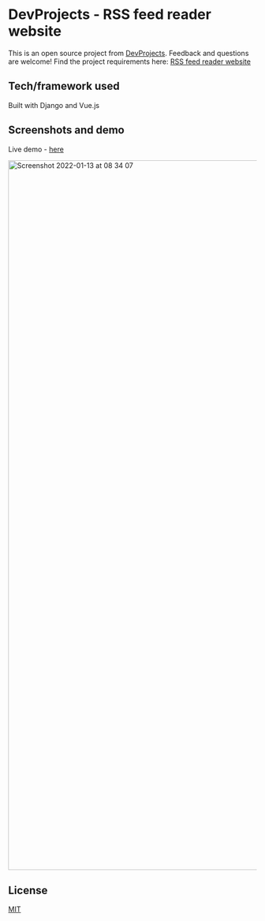 # DevProjects - RSS feed reader website

This is an open source project from [DevProjects](http://www.codementor.io/projects). Feedback and questions are welcome!
Find the project requirements here: [RSS feed reader website](https://www.codementor.io/projects/web/rss-feed-reader-website-atx32j280x)

## Tech/framework used
Built with Django and Vue.js

## Screenshots and demo
Live demo - [here](https://secure-savannah-25447.herokuapp.com/)

<img width="1440" alt="Screenshot 2022-01-13 at 08 34 07" src="https://user-images.githubusercontent.com/13216383/149271753-bbb3eea1-dd5b-46c9-b4d8-8a3077350a9e.png">

## License
[MIT](https://choosealicense.com/licenses/mit/)
